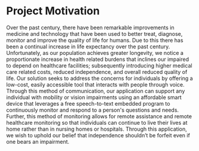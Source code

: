 # Project Motivation
Over the past century, there have been remarkable improvements in medicine and technology that have been used to better treat, diagnose, monitor and improve the quality of life for humans. Due to this there has been a continual increase in life expectancy over the past century. Unfortunately, as our population achieves greater longevity, we notice a proportionate increase in health related burdens that inclines our impaired to depend on healthcare facilities; subsequently introducing higher medical care related costs, reduced independence, and overall reduced quality of life. Our solution seeks to address the concerns for individuals by offering a low-cost, easily accessible tool that interacts with people through voice. Through this method of communication, our application can support any individual with mobility or vision impairments using an affordable smart device that leverages a free speech-to-text embedded program to continuously monitor and respond to a person's questions and needs. Further, this method of monitoring allows for remote assistance and remote healthcare monitoring so that individuals can continue to live their lives at home rather than in nursing homes or hospitals. Through this application, we wish to uphold our belief that independence shouldn’t be forfeit even if one bears an impairment.
